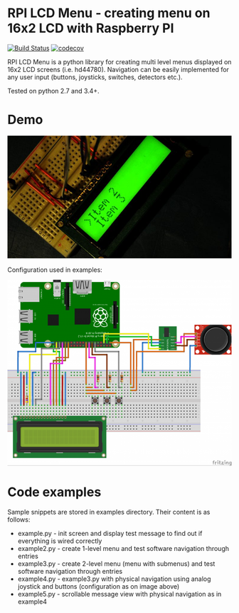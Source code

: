 # RPI LCD Menu - creating menu on 16x2 LCD with Raspberry PI
[![Build Status](https://travis-ci.org/Dublerq/rpi-lcd-menu.svg?branch=master)](https://travis-ci.org/Dublerq/rpi-lcd-menu)
[![codecov](https://codecov.io/gh/Dublerq/rpi-lcd-menu/branch/master/graph/badge.svg)](https://codecov.io/gh/Dublerq/rpi-lcd-menu)

RPI LCD Menu is a python library for creating multi level menus displayed on 16x2 LCD screens (i.e. hd44780).
Navigation can be easily implemented for any user input (buttons, joysticks, switches, detectors etc.).

Tested on python 2.7 and 3.4+.

# Demo
![Example in-use photo](/doc/rpi-example.jpg)

Configuration used in examples:

![Configuration used in examples](/doc/configuration.png)

# Code examples

Sample snippets are stored in examples directory. Their content is as follows:
* example.py - init screen and display test message to find out if everything is wired correctly
* example2.py - create 1-level menu and test software navigation through entries
* example3.py - create 2-level menu (menu with submenus) and test software navigation through entries
* example4.py - example3.py with physical navigation using analog joystick and buttons (configuration as on image above)
* example5.py - scrollable message view with physical navigation as in example4

